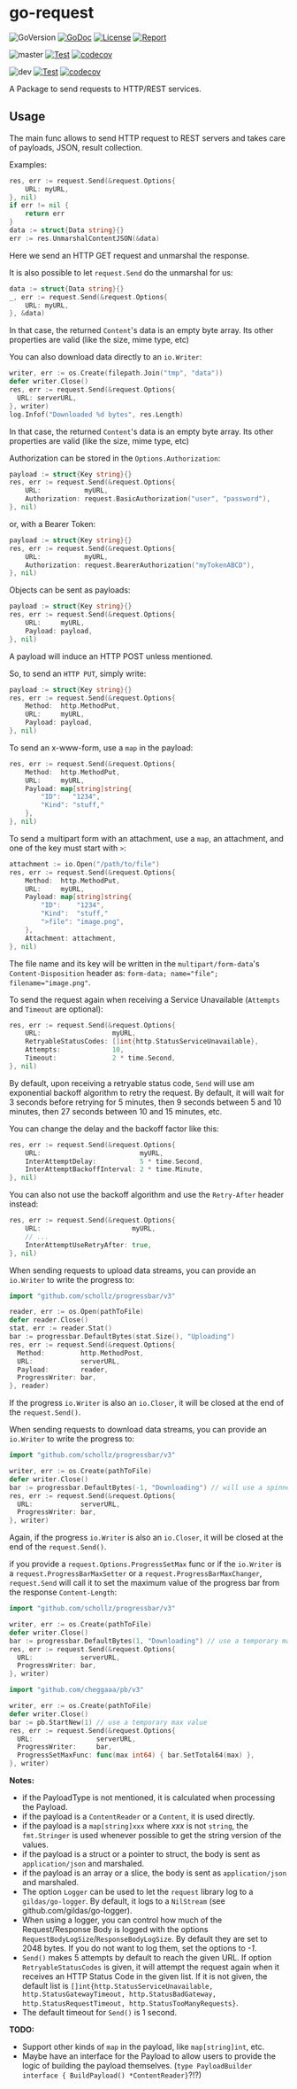 # go-request

![GoVersion](https://img.shields.io/github/go-mod/go-version/gildas/go-request)
[![GoDoc](https://img.shields.io/badge/go.dev-reference-007d9c?logo=go&logoColor=white&style=flat-square)](https://pkg.go.dev/github.com/gildas/go-request)
[![License](https://img.shields.io/github/license/gildas/go-request)](https://github.com/gildas/go-request/blob/master/LICENSE)
[![Report](https://goreportcard.com/badge/github.com/gildas/go-request)](https://goreportcard.com/report/github.com/gildas/go-request)  

![master](https://img.shields.io/badge/branch-master-informational)
[![Test](https://github.com/gildas/go-request/actions/workflows/test.yml/badge.svg?branch=master)](https://github.com/gildas/go-request/actions/workflows/test.yml)
[![codecov](https://codecov.io/gh/gildas/go-request/branch/master/graph/badge.svg?token=gFCzS9b7Mu)](https://codecov.io/gh/gildas/go-request/branch/master)

![dev](https://img.shields.io/badge/branch-dev-informational)
[![Test](https://github.com/gildas/go-request/actions/workflows/test.yml/badge.svg?branch=dev)](https://github.com/gildas/go-request/actions/workflows/test.yml)
[![codecov](https://codecov.io/gh/gildas/go-request/branch/dev/graph/badge.svg?token=gFCzS9b7Mu)](https://codecov.io/gh/gildas/go-request/branch/dev)

A Package to send requests to HTTP/REST services.

## Usage

The main func allows to send HTTP request to REST servers and takes care of payloads, JSON, result collection.

Examples:

```go
res, err := request.Send(&request.Options{
    URL: myURL,
}, nil)
if err != nil {
    return err
}
data := struct{Data string}{}
err := res.UnmarshalContentJSON(&data)
```

Here we send an HTTP GET request and unmarshal the response.

It is also possible to let `request.Send` do the unmarshal for us:

```go
data := struct{Data string}{}
_, err := request.Send(&request.Options{
    URL: myURL,
}, &data)
```

In that case, the returned `Content`'s data is an empty byte array. Its other properties are valid (like the size, mime type, etc)

You can also download data directly to an `io.Writer`:

```go
writer, err := os.Create(filepath.Join("tmp", "data"))
defer writer.Close()
res, err := request.Send(&request.Options{
  URL: serverURL,
}, writer)
log.Infof("Downloaded %d bytes", res.Length)
```

In that case, the returned `Content`'s data is an empty byte array. Its other properties are valid (like the size, mime type, etc)

Authorization can be stored in the `Options.Authorization`:

```go
payload := struct{Key string}{}
res, err := request.Send(&request.Options{
    URL:           myURL,
    Authorization: request.BasicAuthorization("user", "password"),
}, nil)
```

or, with a Bearer Token:  

```go
payload := struct{Key string}{}
res, err := request.Send(&request.Options{
    URL:           myURL,
    Authorization: request.BearerAuthorization("myTokenABCD"),
}, nil)
```

Objects can be sent as payloads:

```go
payload := struct{Key string}{}
res, err := request.Send(&request.Options{
    URL:     myURL,
    Payload: payload,
}, nil)
```

A payload will induce an HTTP POST unless mentioned.

So, to send an `HTTP PUT`, simply write:

```go
payload := struct{Key string}{}
res, err := request.Send(&request.Options{
    Method:  http.MethodPut,
    URL:     myURL,
    Payload: payload,
}, nil)
```

To send an x-www-form, use a `map` in the payload:  

```go
res, err := request.Send(&request.Options{
    Method:  http.MethodPut,
    URL:     myURL,
    Payload: map[string]string{
        "ID":   "1234",
        "Kind": "stuff,"
    },
}, nil)
```

To send a multipart form with an attachment, use a `map`, an attachment, and one of the key must start with `>`:  

```go
attachment := io.Open("/path/to/file")
res, err := request.Send(&request.Options{
    Method:  http.MethodPut,
    URL:     myURL,
    Payload: map[string]string{
        "ID":    "1234",
        "Kind":  "stuff,"
        ">file": "image.png",
    },
    Attachment: attachment,
}, nil)
```

The file name and its key will be written in the `multipart/form-data`'s `Content-Disposition` header as: `form-data; name="file"; filename="image.png"`.

To send the request again when receiving a Service Unavailable (`Attempts` and `Timeout` are optional):  

```go
res, err := request.Send(&request.Options{
    URL:                  myURL,
    RetryableStatusCodes: []int{http.StatusServiceUnavailable},
    Attempts:             10,
    Timeout:              2 * time.Second,
}, nil)
```

By default, upon receiving a retryable status code, `Send` will use am exponential backoff algorithm to retry the request. By default, it will wait for 3 seconds before retrying for 5 minutes, then 9 seconds between 5 and 10 minutes, then 27 seconds between 10 and 15 minutes, etc.

You can change the delay and the backoff factor like this:

```go
res, err := request.Send(&request.Options{
    URL:                         myURL,
    InterAttemptDelay:           5 * time.Second,
    InterAttemptBackoffInterval: 2 * time.Minute,
}, nil)
```

You can also not use the backoff algorithm and use the `Retry-After` header instead:

```go
res, err := request.Send(&request.Options{
    URL:                       myURL,
    // ...
    InterAttemptUseRetryAfter: true,
}, nil)
```

When sending requests to upload data streams, you can provide an `io.Writer` to write the progress to:

```go
import "github.com/schollz/progressbar/v3"

reader, err := os.Open(pathToFile)
defer reader.Close()
stat, err := reader.Stat()
bar := progressbar.DefaultBytes(stat.Size(), "Uploading")
res, err := request.Send(&request.Options{
  Method:         http.MethodPost,
  URL:            serverURL,
  Payload:        reader,
  ProgressWriter: bar,
}, reader)
```

If the progress `io.Writer` is also an `io.Closer`, it will be closed at the end of the `request.Send()`.

When sending requests to download data streams, you can provide an `io.Writer` to write the progress to:

```go
import "github.com/schollz/progressbar/v3"

writer, err := os.Create(pathToFile)
defer writer.Close()
bar := progressbar.DefaultBytes(-1, "Downloading") // will use a spinner
res, err := request.Send(&request.Options{
  URL:            serverURL,
  ProgressWriter: bar,
}, writer)
```

Again, if the progress `io.Writer` is also an `io.Closer`, it will be closed at the end of the `request.Send()`.

if you provide a `request.Options.ProgressSetMax` func or if the `io.Writer` is a `request.ProgressBarMaxSetter` or a `request.ProgressBarMaxChanger`, `request.Send` will call it to set the maximum value of the progress bar from the response `Content-Length`:

```go
import "github.com/schollz/progressbar/v3"

writer, err := os.Create(pathToFile)
defer writer.Close()
bar := progressbar.DefaultBytes(1, "Downloading") // use a temporary max value
res, err := request.Send(&request.Options{
  URL:            serverURL,
  ProgressWriter: bar,
}, writer)
```

```go
import "github.com/cheggaaa/pb/v3"

writer, err := os.Create(pathToFile)
defer writer.Close()
bar := pb.StartNew(1) // use a temporary max value
res, err := request.Send(&request.Options{
  URL:                serverURL,
  ProgressWriter:     bar,
  ProgressSetMaxFunc: func(max int64) { bar.SetTotal64(max) },
}, writer)
```

**Notes:**  

- if the PayloadType is not mentioned, it is calculated when processing the Payload.
- if the payload is a `ContentReader` or a `Content`, it is used directly.
- if the payload is a `map[string]xxx` where *xxx* is not `string`, the `fmt.Stringer` is used whenever possible to get the string version of the values.
- if the payload is a struct or a pointer to struct, the body is sent as `application/json` and marshaled.
- if the payload is an array or a slice, the body is sent as `application/json` and marshaled.
- The option `Logger` can be used to let the `request` library log to a `gildas/go-logger`. By default, it logs to a `NilStream` (see github.com/gildas/go-logger).
- When using a logger, you can control how much of the Request/Response Body is logged with the options `RequestBodyLogSize`/`ResponseBodyLogSize`. By default they are set to 2048 bytes. If you do not want to log them, set the options to *-1*.
- `Send()` makes 5 attempts by default to reach the given URL. If option `RetryableStatusCodes` is given, it will attempt the request again when it receives an HTTP Status Code in the given list. If it is not given, the default list is `[]int{http.StatusServiceUnavailable, http.StatusGatewayTimeout, http.StatusBadGateway, http.StatusRequestTimeout, http.StatusTooManyRequests}`.
- The default timeout for `Send()` is 1 second.

**TODO:**  

- Support other kinds of `map` in the payload, like `map[string]int`, etc.
- Maybe have an interface for the Payload to allow users to provide the logic of building the payload themselves. (`type PayloadBuilder interface { BuildPayload() *ContentReader}`?!?)
